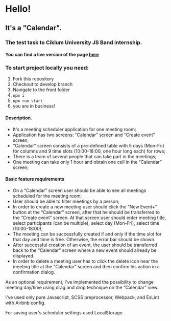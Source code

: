 # Hello!
## It's a "Calendar".
### The test task to Ciklum University JS Band internship.

#### You can find a live version of the page [here](https://pechpavlo.github.io/calendar/)

### To start project locally you need:

1. Fork this repository
2. Checkout to develop branch
3. Navigate to the front folder
4. ```npm i```
5. ```npm run start```
6. you are in business!

#### Description.
* It's  a meeting scheduler application for one meeting room;
* Application has two screens: “Calendar” screen and “Create event” screen;
* “Calendar” screen consists of a pre-defined table with 5 days (Mon-Fri) for columns and 9 time slots (10:00-18:00, one hour long each) for rows;
* There is a team of several people that can take part in the meetings;
* One meeting can take only 1 hour and obtain one cell in the “Calendar” screen;

#### Basic feature requirements

* On a “Calendar” screen user should be able to see all meetings scheduled for the meeting room;
* User should be able to filter meetings by a person;
* In order to create a new meeting user should click the “New Event+” button at the “Calendar” screen, after that he should be transferred to the “Create event” screen. At that screen user should enter meeting title, select participants (can be multiple), select day (Mon-Fri), select time (10:00-18:00);
* The meeting can be successfully created if and only if the time slot for that day and time is free. Otherwise, the error bar should be shown.
* After successful creation of an event, the user should be transferred back to the “Calendar” screen where a new event should already be displayed.
* In order to delete a meeting user has to click the delete icon near the meeting title at the “Calendar” screen and then confirm his action in a confirmation dialog.

As an optional requirement, I've implemented the possibility to change meeting day/time using drag and drop technique on the “Calendar” view.

I've used only pure Javascript, SCSS preprocessor,  Webpack, and EsLint with  Airbnb config.

For saving user's scheduler settings used LocalStorage.
